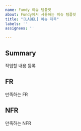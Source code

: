 ```yaml
---
name: Fundy 이슈 템플릿
about: Fundy에서 사용하는 이슈 템플릿
title: "[LABEL] 이슈 제목"
labels: ''
assignees: ''

---
```


## Summary
작업할 내용 등록

## FR 
만족하는 FR

## NFR
만족하는 NFR
